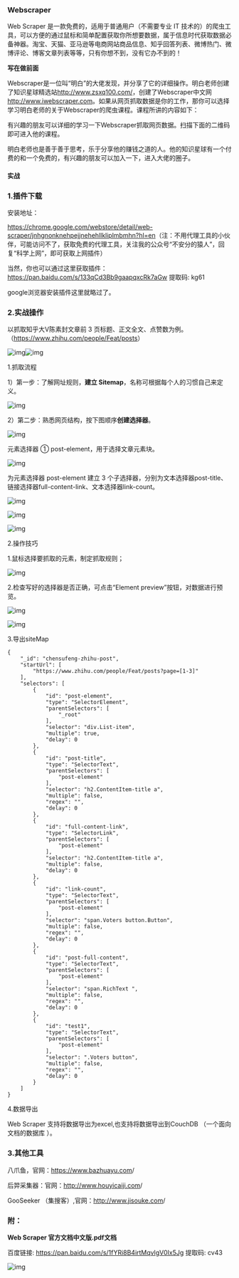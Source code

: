 ### **Webscraper**

Web Scraper 是一款免费的，适用于普通用户（不需要专业 IT 技术的）的爬虫工具，可以方便的通过鼠标和简单配置获取你所想要数据，属于信息时代获取数据必备神器。淘宝、天猫、亚马逊等电商网站商品信息、知乎回答列表、微博热门、微博评论、博客文章列表等等，只有你想不到，没有它办不到的！

**写在做前面**

Webscraper是一位叫“明白”的大佬发现，并分享了它的详细操作。明白老师创建了知识星球精选站<http://www.zsxq100.com/>，创建了Webscraper中文网<http://www.iwebscraper.com>。如果从网页抓取数据是你的工作，那你可以选择学习明白老师的关于Webscraper的爬虫课程。课程所讲的内容如下：



有兴趣的朋友可以详细的学习一下Webscraper抓取网页数据。扫描下面的二维码即可进入他的课程。



明白老师也是善于善于思考，乐于分享他的赚钱之道的人。他的知识星球有一个付费的和一个免费的，有兴趣的朋友可以加入一下，进入大佬的圈子。



#### **实战**

### 1.插件下载

安装地址：

<https://chrome.google.com/webstore/detail/web-scraper/jnhgnonknehpejjnehehllkliplmbmhn?hl=en>（注：不用代理工具的小伙伴，可能访问不了，获取免费的代理工具，关注我的公众号“不安分的猿人”，回复“科学上网”，即可获取上网插件）

当然，你也可以通过这里获取插件：<https://pan.baidu.com/s/133qCd3Bb9gaapqxcRk7aGw> 提取码: kg61 

google浏览器安装插件这里就略过了。

### 2.实战操作

以抓取知乎大V陈素封文章前 3 页标题、正文全文、点赞数为例。（<https://www.zhihu.com/people/Feat/posts>） 

![img](https://img-blog.csdnimg.cn/20190515081021725.png)![img](https://img-blog.csdnimg.cn/20190515081021725.png?x-oss-process=image/watermark,type_ZmFuZ3poZW5naGVpdGk,shadow_10,text_aHR0cHM6Ly9ibG9nLmNzZG4ubmV0L2h1YWFpcmVu,size_16,color_FFFFFF,t_70)![点击并拖拽以移动](data:image/gif;base64,R0lGODlhAQABAPABAP///wAAACH5BAEKAAAALAAAAAABAAEAAAICRAEAOw==)

1.抓取流程

1）第一步：了解网址规则，**建立 Sitemap**，名称可根据每个人的习惯自己来定义。

 ![img](https://img-blog.csdnimg.cn/20190515081328411.png)![img](data:image/gif;base64,R0lGODlhAQABAPABAP///wAAACH5BAEKAAAALAAAAAABAAEAAAICRAEAOw==)

2）第二步：熟悉网页结构，按下图顺序**创建选择器**。

![img](https://img-blog.csdnimg.cn/20190515081153348.png?x-oss-process=image/watermark,type_ZmFuZ3poZW5naGVpdGk,shadow_10,text_aHR0cHM6Ly9ibG9nLmNzZG4ubmV0L2h1YWFpcmVu,size_16,color_FFFFFF,t_70)![点击并拖拽以移动](data:image/gif;base64,R0lGODlhAQABAPABAP///wAAACH5BAEKAAAALAAAAAABAAEAAAICRAEAOw==)

元素选择器 ① post-element，用于选择文章元素块。

![img](https://img-blog.csdnimg.cn/20190515081926403.png?x-oss-process=image/watermark,type_ZmFuZ3poZW5naGVpdGk,shadow_10,text_aHR0cHM6Ly9ibG9nLmNzZG4ubmV0L2h1YWFpcmVu,size_16,color_FFFFFF,t_70)![点击并拖拽以移动](data:image/gif;base64,R0lGODlhAQABAPABAP///wAAACH5BAEKAAAALAAAAAABAAEAAAICRAEAOw==)

为元素选择器 post-element 建立 3 个子选择器，分别为文本选择器post-title、链接选择器full-content-link、文本选择器link-count。

![img](https://img-blog.csdnimg.cn/2019051508154415.png?x-oss-process=image/watermark,type_ZmFuZ3poZW5naGVpdGk,shadow_10,text_aHR0cHM6Ly9ibG9nLmNzZG4ubmV0L2h1YWFpcmVu,size_16,color_FFFFFF,t_70)![点击并拖拽以移动](data:image/gif;base64,R0lGODlhAQABAPABAP///wAAACH5BAEKAAAALAAAAAABAAEAAAICRAEAOw==)

![img](https://img-blog.csdnimg.cn/20190515081623275.png?x-oss-process=image/watermark,type_ZmFuZ3poZW5naGVpdGk,shadow_10,text_aHR0cHM6Ly9ibG9nLmNzZG4ubmV0L2h1YWFpcmVu,size_16,color_FFFFFF,t_70)![点击并拖拽以移动](data:image/gif;base64,R0lGODlhAQABAPABAP///wAAACH5BAEKAAAALAAAAAABAAEAAAICRAEAOw==)

![img](https://img-blog.csdnimg.cn/20190515081650177.png?x-oss-process=image/watermark,type_ZmFuZ3poZW5naGVpdGk,shadow_10,text_aHR0cHM6Ly9ibG9nLmNzZG4ubmV0L2h1YWFpcmVu,size_16,color_FFFFFF,t_70)![点击并拖拽以移动](data:image/gif;base64,R0lGODlhAQABAPABAP///wAAACH5BAEKAAAALAAAAAABAAEAAAICRAEAOw==)

 2.操作技巧

 1.鼠标选择要抓取的元素，制定抓取规则；

![img](https://ae01.alicdn.com/kf/HTB17wjjboKF3KVjSZFE760ExFXa3.png)

 2.检查写好的选择器是否正确，可点击“Element preview”按钮，对数据进行预览。

![img](https://img1.yantuz.cn/upload/2019/06/5cf3ba03504c6.png)

![img](https://img1.yantuz.cn/upload/2019/06/5cf3ba0383121.png)

3.导出siteMap

```
{
    "_id": "chensufeng-zhihu-post", 
    "startUrl": [
        "https://www.zhihu.com/people/Feat/posts?page=[1-3]"
    ], 
    "selectors": [
        {
            "id": "post-element", 
            "type": "SelectorElement", 
            "parentSelectors": [
                "_root"
            ], 
            "selector": "div.List-item", 
            "multiple": true, 
            "delay": 0
        }, 
        {
            "id": "post-title", 
            "type": "SelectorText", 
            "parentSelectors": [
                "post-element"
            ], 
            "selector": "h2.ContentItem-title a", 
            "multiple": false, 
            "regex": "", 
            "delay": 0
        }, 
        {
            "id": "full-content-link", 
            "type": "SelectorLink", 
            "parentSelectors": [
                "post-element"
            ], 
            "selector": "h2.ContentItem-title a", 
            "multiple": false, 
            "delay": 0
        }, 
        {
            "id": "link-count", 
            "type": "SelectorText", 
            "parentSelectors": [
                "post-element"
            ], 
            "selector": "span.Voters button.Button", 
            "multiple": false, 
            "regex": "", 
            "delay": 0
        }, 
        {
            "id": "post-full-content", 
            "type": "SelectorText", 
            "parentSelectors": [
                "post-element"
            ], 
            "selector": "span.RichText ", 
            "multiple": false, 
            "regex": "", 
            "delay": 0
        }, 
        {
            "id": "test1", 
            "type": "SelectorText", 
            "parentSelectors": [
                "post-element"
            ], 
            "selector": ".Voters button", 
            "multiple": false, 
            "regex": "", 
            "delay": 0
        }
    ]
}
```

4.数据导出

Web Scraper 支持将数据导出为excel,也支持将数据导出到CouchDB （一个面向文档的数据库 ）。

 

### **3.其他工具**

八爪鱼，官网：<https://www.bazhuayu.com>/

后羿采集器：官网：<http://www.houyicaiji.com>/

GooSeeker （集搜客）,官网：<http://www.jisouke.com>/

 

### **附：**

**Web Scraper 官方文档中文版.pdf文档**

百度链接: <https://pan.baidu.com/s/1fYRi8B4irtMqvlgV0Ix5Jg> 提取码: cv43

 

![img](http://www.mhtclub.com/storage/thumbnails/2019/0513/13232121kkuc.jpg)![点击并拖拽以移动](data:image/gif;base64,R0lGODlhAQABAPABAP///wAAACH5BAEKAAAALAAAAAABAAEAAAICRAEAOw==)

####  